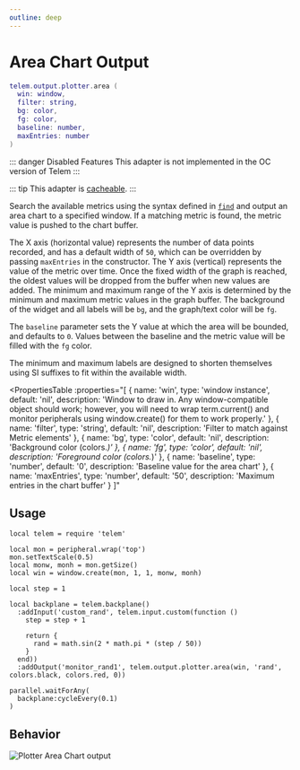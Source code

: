 ```yaml
---
outline: deep
---
```


# Area Chart Output <Badge type="warning" text="beta" /> <RepoLink path="lib/output/plotter/ChartAreaOutputAdapter.lua" />

```lua
telem.output.plotter.area (
  win: window,
  filter: string,
  bg: color,
  fg: color,
  baseline: number,
  maxEntries: number
)
```
::: danger Disabled Features
This adapter is not implemented in the OC version of Telem
:::

::: tip
This adapter is [cacheable](/reference/Backplane#cache).
:::

Search the available metrics using the syntax defined in [`find`](/reference/MetricCollection#find) and output an area chart to a specified window. If a matching metric is found, the metric value is pushed to the chart buffer.

The X axis (horizontal value) represents the number of data points recorded, and has a default width of `50`, which can be overridden by passing `maxEntries` in the constructor. The Y axis (vertical) represents the value of the metric over time. Once the fixed width of the graph is reached, the oldest values will be dropped from the buffer when new values are added. The minimum and maximum range of the Y axis is determined by the minimum and maximum metric values in the graph buffer. The background of the widget and all labels will be `bg`, and the graph/text color will be `fg`.

The `baseline` parameter sets the Y value at which the area will be bounded, and defaults to `0`. Values between the baseline and the metric value will be filled with the `fg` color.

The minimum and maximum labels are designed to shorten themselves using SI suffixes to fit within the available width.

<PropertiesTable
  :properties="[
    {
      name: 'win',
      type: 'window instance',
      default: 'nil',
      description: 'Window to draw in. Any window-compatible object should work; however, you will need to wrap term.current() and monitor peripherals using window.create() for them to work properly.'
    },
    {
      name: 'filter',
      type: 'string',
      default: 'nil',
      description: 'Filter to match against Metric elements'
    },
    {
      name: 'bg',
      type: 'color',
      default: 'nil',
      description: 'Background color (colors.*)'
    },
    {
      name: 'fg',
      type: 'color',
      default: 'nil',
      description: 'Foreground color (colors.*)'
    },
    {
      name: 'baseline',
      type: 'number',
      default: '0',
      description: 'Baseline value for the area chart'
    },
    {
      name: 'maxEntries',
      type: 'number',
      default: '50',
      description: 'Maximum entries in the chart buffer'
    }
  ]"
>
<template v-slot:win>

Window to draw in. Any window-compatible object should work; however, you will need to wrap `term.current()` and monitor peripherals using `window.create()` for them to work properly.
</template>
<template v-slot:bg>

Background color, one of `colors.*`
</template>
<template v-slot:fg>

Foreground color, one of `colors.*`
</template>
</PropertiesTable>

## Usage

```lua{18}
local telem = require 'telem'

local mon = peripheral.wrap('top')
mon.setTextScale(0.5)
local monw, monh = mon.getSize()
local win = window.create(mon, 1, 1, monw, monh)

local step = 1

local backplane = telem.backplane()
  :addInput('custom_rand', telem.input.custom(function ()
    step = step + 1

    return {
      rand = math.sin(2 * math.pi * (step / 50))
    }
  end))
  :addOutput('monitor_rand1', telem.output.plotter.area(win, 'rand', colors.black, colors.red, 0))

parallel.waitForAny(
  backplane:cycleEvery(0.1)
)
```

## Behavior

![Plotter Area Chart output](/assets/plotter-chartarea.webp)